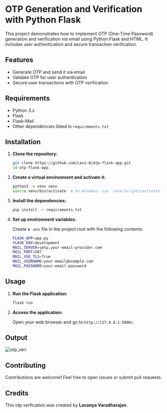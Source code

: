 # OTP Generation and Verification with Python Flask

This project demonstrates how to implement OTP (One-Time Password) generation and verification via email using Python Flask and HTML. It includes user authentication and secure transaction verification.

## Features

- Generate OTP and send it via email
- Validate OTP for user authentication
- Secure user transactions with OTP verification

## Requirements

- Python 3.x
- Flask
- Flask-Mail
- Other dependencies listed in `requirements.txt`

## Installation

1. **Clone the repository:**

    ```bash
    git clone https://github.com/Lavz-8/otp-flask-app.git
    cd otp-flask-app
    ```

2. **Create a virtual environment and activate it:**

    ```bash
    python3 -m venv venv
    source venv/bin/activate  # On Windows, use `venv\Scripts\activate`
    ```

3. **Install the dependencies:**

    ```bash
    pip install -r requirements.txt
    ```

4. **Set up environment variables:**

    Create a `.env` file in the project root with the following contents:

    ```bash
    FLASK_APP=app.py
    FLASK_ENV=development
    MAIL_SERVER=smtp.your-email-provider.com
    MAIL_PORT=587
    MAIL_USE_TLS=True
    MAIL_USERNAME=your-email@example.com
    MAIL_PASSWORD=your-email-password
    ```

## Usage

1. **Run the Flask application:**

    ```bash
    flask run
    ```

2. **Access the application:**

    Open your web browser and go to `http://127.0.0.1:5000/`.

## Output
![otp_veri](https://github.com/Lavz-8/otp-verification/assets/145861363/17831d94-1dee-4ca0-bacf-056cfa199ba4)

## Contributing

Contributions are welcome! Feel free to open issues or submit pull requests.

## Credits
This otp verfication was created by **Lavanya Varadharajan**.

